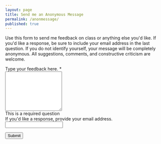 ```yaml
---
layout: page
title: Send me an Anonymous Message
permalink: /anonmessage/
published: true
---
```

Use this form to send me feedback on class or anything else you'd like.  If you'd like a response, be sure to include your email address in the last question.  If you do not identify yourself, your message will be completely anonymous.  All suggestions, comments, and constructive criticism are welcome.

<form action="https://docs.google.com/forms/d/15qUqH-4keHS_t-2cqoQroyg8buciLIMMHSeQaOJ6VIo/formResponse?embedded=true" method="POST" id="ss-form" target="_self" onsubmit=""><ol role="list" class="ss-question-list" style="padding-left: 0;">
<div dir="auto" class="ss-item ss-item-required ss-paragraph-text"><div class="ss-form-entry">
<label class="ss-q-item-label" for="entry_2955050"><div class="ss-q-title">Type your feedback here.
<label for="itemView.getDomIdToLabel()" aria-label="(Required field)"></label>
<span class="ss-required-asterisk" aria-hidden="true">*</span></div>
<div class="ss-q-help ss-secondary-text" dir="auto"></div></label>
<textarea name="entry.2955050" rows="8" cols="0" class="ss-q-long" id="entry_2955050" dir="auto" aria-label="Type your feedback here.  " aria-required="true" required=""></textarea>
<div class="error-message" id="964147391_errorMessage"></div>
<div class="required-message">This is a required question</div>
</div></div></div> <div class="ss-form-question errorbox-good" role="listitem">
<div dir="auto" class="ss-item  ss-text"><div class="ss-form-entry">
<label class="ss-q-item-label" for="entry_1000001"><div class="ss-q-title">If you&#39;d like a response, provide your email address.
</div>
<div class="ss-q-help ss-secondary-text" dir="auto"></div></label>
<input type="text" name="entry.1000001" value="" class="ss-q-short" id="entry_1000001" dir="auto" aria-label="If you&#39;d like a response, provide your email address.  " title="">

<input type="hidden" name="draftResponse" value="[,,&quot;5817155565133853645&quot;]
">
<input type="hidden" name="pageHistory" value="0">



<input type="hidden" name="fbzx" value="5817155565133853645">

<input type="submit" name="submit" value="Submit" id="ss-submit" class="jfk-button jfk-button-action ">
</form>


<!-- Form Alert Box -->

<!-- Hidden iframe -->
<iframe name="secret-frame" width="0" height="0" border="0" style="display: none;"></iframe>

<!-- Script to show dialogue and reset form -->
<script>
// replace "ss-submit" with the ID of your submit button
document.getElementById("ss-submit").addEventListener("click", function(){
  // replace the "It works!" with what you want to appear in the Javascript dialogue
  alert("Thanks!  Your anonymous feedback has been submitted.")
  // replace "ss-form" with the ID of your form
  document.getElementById("ss-form").reset();
});
</script>
